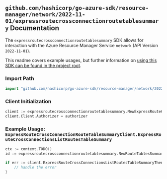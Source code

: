 
## `github.com/hashicorp/go-azure-sdk/resource-manager/network/2022-11-01/expressroutecrossconnectionroutetablesummary` Documentation

The `expressroutecrossconnectionroutetablesummary` SDK allows for interaction with the Azure Resource Manager Service `network` (API Version `2022-11-01`).

This readme covers example usages, but further information on [using this SDK can be found in the project root](https://github.com/hashicorp/go-azure-sdk/tree/main/docs).

### Import Path

```go
import "github.com/hashicorp/go-azure-sdk/resource-manager/network/2022-11-01/expressroutecrossconnectionroutetablesummary"
```


### Client Initialization

```go
client := expressroutecrossconnectionroutetablesummary.NewExpressRouteCrossConnectionRouteTableSummaryClientWithBaseURI("https://management.azure.com")
client.Client.Authorizer = authorizer
```


### Example Usage: `ExpressRouteCrossConnectionRouteTableSummaryClient.ExpressRouteCrossConnectionsListRoutesTableSummary`

```go
ctx := context.TODO()
id := expressroutecrossconnectionroutetablesummary.NewRouteTablesSummaryID("12345678-1234-9876-4563-123456789012", "example-resource-group", "expressRouteCircuitValue", "peeringValue", "routeTablesSummaryValue")

if err := client.ExpressRouteCrossConnectionsListRoutesTableSummaryThenPoll(ctx, id); err != nil {
	// handle the error
}
```
